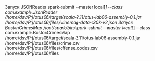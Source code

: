 Запуск JSONReader
spark-submit --master local[*] --class com.example.JsonReader \
    /home/dsv/Prj/otus06/target/scala-2.11/otus-lab06-assembly-0.1.jar \
    /home/dsv/Prj/otus06/files/winemag-data-130k-v2.json
Запуск BostonCrimesMap
/root/spark/bin/spark-submit --master local[*] --class com.example.BostonCrimesMap \
    /home/dsv/Prj/otus06/target/scala-2.11/otus-lab06-assembly-0.1.jar \
    /home/dsv/Prj/otus06/files/crime.csv \
    /home/dsv/Prj/otus06/files/offense_codes.csv \
    /home/dsv/Prj/otus06/files
